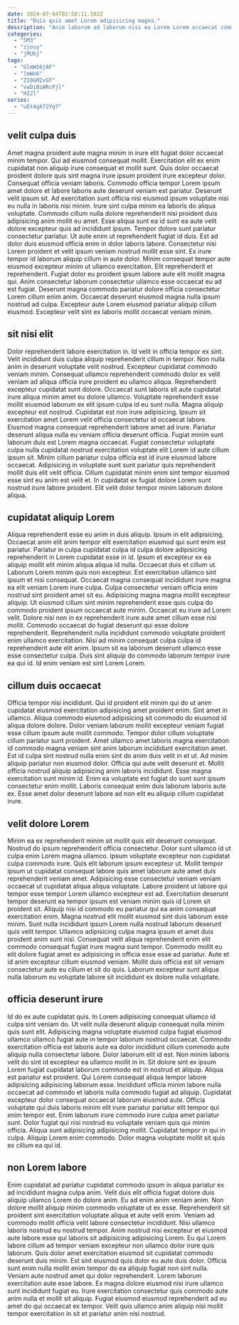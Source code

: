 ```yaml
---
date: 2024-07-04T02:58:11.502Z
title: "Duis quis amet Lorem adipisicing magna."
description: "Anim laborum ad laborum nisi eu Lorem Lorem occaecat commodo aliquip. Consectetur excepteur ut laboris qui consequat elit voluptate pariatur reprehenderit elit labore occaecat tempor aute."
categories:
  - "5M3"
  - "zjosy"
  - "jMUbj"
tags:
  - "GlmW10jAF"
  - "lmWo6"
  - "ZI0GM2vGT"
  - "vwDiBiWRcPjl"
  - "HZ2l"
series:
  - "uEt4gX72Yq7"
---
```



## velit culpa duis

Amet magna proident aute magna minim in irure elit fugiat dolor occaecat minim tempor. Qui ad eiusmod consequat mollit. Exercitation elit ex enim cupidatat non aliquip irure consequat et mollit sunt. Quis dolor occaecat proident dolore quis sint magna irure ipsum proident irure excepteur dolor. Consequat officia veniam laboris. Commodo officia tempor Lorem ipsum amet dolore et labore laboris aute deserunt veniam est pariatur. Deserunt velit ipsum sit. Ad exercitation sunt officia nisi eiusmod ipsum voluptate nisi eu nulla in laboris nisi minim.
Irure sint culpa minim ea laboris do aliqua voluptate. Commodo cillum nulla dolore reprehenderit nisi proident duis adipisicing anim mollit eu amet. Esse aliqua sunt ea id sunt ea aute velit dolore excepteur quis ad incididunt ipsum. Tempor dolore sunt pariatur consectetur pariatur. Ut aute enim ut reprehenderit fugiat id duis. Est ad dolor duis eiusmod officia enim in dolor laboris labore. Consectetur nisi Lorem proident et velit ipsum veniam nostrud mollit esse sint. Ex irure tempor id laborum aliquip cillum in aute dolor.
Minim consequat tempor aute eiusmod excepteur minim ut ullamco exercitation. Elit reprehenderit et reprehenderit. Fugiat dolor eu proident ipsum labore aute elit mollit magna qui. Anim consectetur laborum consectetur ullamco esse occaecat eu ad est fugiat. Deserunt magna commodo pariatur dolore officia consectetur Lorem cillum enim anim. Occaecat deserunt eiusmod magna nulla ipsum nostrud ad culpa. Excepteur aute Lorem eiusmod pariatur aliquip cillum eiusmod. Excepteur velit sint ex laboris mollit occaecat veniam minim.

## sit nisi elit

Dolor reprehenderit labore exercitation in. Id velit in officia tempor ex sint. Velit incididunt duis culpa aliquip reprehenderit cillum in tempor. Non nulla anim in deserunt voluptate velit nostrud. Excepteur cupidatat commodo veniam minim. Consequat ullamco reprehenderit commodo dolor ex velit veniam ad aliqua officia irure proident eu ullamco aliqua. Reprehenderit excepteur cupidatat sunt dolore.
Occaecat sunt laboris sit aute cupidatat irure aliqua minim amet eu dolore ullamco. Voluptate reprehenderit esse mollit eiusmod laborum ex elit ipsum culpa id eu sunt nulla. Magna aliquip excepteur est nostrud. Cupidatat est non irure adipisicing. Ipsum sit exercitation amet Lorem velit officia consectetur id occaecat labore. Eiusmod magna consequat reprehenderit labore amet ad irure. Pariatur deserunt aliqua nulla eu veniam officia deserunt officia.
Fugiat minim sunt laborum duis est Lorem magna occaecat. Fugiat consectetur voluptate culpa nulla cupidatat nostrud exercitation voluptate elit Lorem id aute cillum ipsum sit. Minim cillum pariatur culpa officia est id irure eiusmod labore occaecat. Adipisicing in voluptate sunt sunt pariatur quis reprehenderit mollit duis elit velit officia. Cillum cupidatat minim enim sint tempor eiusmod esse sint eu anim est velit et. In cupidatat ex fugiat dolore Lorem sunt nostrud irure labore proident. Elit velit dolor tempor minim laborum dolore aliqua.

## cupidatat aliquip Lorem

Aliqua reprehenderit esse eu anim in duis aliquip. Ipsum in elit adipisicing. Occaecat anim elit anim tempor elit exercitation eiusmod qui sunt enim est pariatur. Pariatur in culpa cupidatat culpa id culpa dolore adipisicing reprehenderit in Lorem cupidatat esse in id. Ipsum et excepteur ex ea aliquip mollit elit minim aliqua aliqua id nulla.
Occaecat duis et cillum ut. Laborum Lorem minim quis non excepteur. Est exercitation ullamco sint ipsum et nisi consequat. Occaecat magna consequat incididunt irure magna ea elit veniam Lorem irure culpa. Culpa consectetur veniam officia enim nostrud sint proident amet sit eu. Adipisicing magna magna mollit excepteur aliquip. Ut eiusmod cillum sint minim reprehenderit esse quis culpa do commodo proident ipsum occaecat aute minim. Occaecat eu irure ad Lorem velit.
Dolore nisi non in ex reprehenderit irure aute amet cillum esse nisi mollit. Commodo occaecat do fugiat deserunt qui esse dolore reprehenderit. Reprehenderit nulla incididunt commodo voluptate proident enim ullamco exercitation. Nisi ad minim consequat culpa culpa id reprehenderit aute elit anim. Ipsum sit ea laborum deserunt ullamco esse esse consectetur culpa. Duis sint aliquip do commodo laborum tempor irure ea qui id. Id enim veniam est sint Lorem Lorem.

## cillum duis occaecat

Officia tempor nisi incididunt. Qui id proident elit minim qui do ut anim cupidatat eiusmod exercitation adipisicing amet proident enim. Sint amet in ullamco. Aliqua commodo eiusmod adipisicing sit commodo do eiusmod id aliqua dolore dolore. Dolor veniam laborum mollit excepteur veniam fugiat esse cillum ipsum aute mollit commodo. Tempor dolor cillum voluptate cillum pariatur sunt proident. Amet ullamco amet laboris magna exercitation id commodo magna veniam sint anim laborum incididunt exercitation amet.
Est id culpa sint nostrud nulla enim sint do anim duis velit in et ut. Ad minim aliquip pariatur non eiusmod dolor. Officia qui aute velit deserunt et. Mollit officia nostrud aliquip adipisicing anim laboris incididunt.
Esse magna exercitation sunt minim id. Enim ea voluptate est fugiat do sunt sunt ipsum consectetur enim mollit. Laboris consequat enim duis laborum laboris aute ex. Esse amet dolor deserunt labore ad non elit eu aliquip cillum cupidatat irure.

## velit dolore Lorem

Minim ea ex reprehenderit minim sit mollit quis elit deserunt consequat. Nostrud do ipsum reprehenderit officia consectetur. Dolor sunt ullamco id ut culpa enim Lorem magna ullamco. Ipsum voluptate excepteur non cupidatat culpa commodo irure. Quis elit laborum ipsum excepteur ut. Mollit tempor ipsum ut cupidatat consequat labore quis amet laborum aute amet duis reprehenderit veniam amet. Adipisicing esse consectetur veniam veniam occaecat ut cupidatat aliqua aliqua voluptate. Labore proident ut labore qui tempor esse tempor Lorem ullamco excepteur est ad.
Exercitation deserunt tempor deserunt ea tempor ipsum est veniam minim quis id Lorem sit proident sit. Aliquip nisi id commodo eu pariatur qui ea anim consequat exercitation enim. Magna nostrud elit mollit eiusmod sint duis laborum esse minim. Sunt nulla incididunt ipsum Lorem nulla nostrud laborum deserunt quis velit tempor.
Ullamco adipisicing culpa magna ipsum et amet duis proident anim sunt nisi. Consequat velit aliqua reprehenderit enim elit commodo consequat fugiat irure magna sunt tempor. Commodo mollit eu elit dolore fugiat amet ex adipisicing in officia esse esse ad pariatur. Aute et id anim excepteur cillum eiusmod veniam. Mollit duis officia est sit veniam consectetur aute eu cillum et sit do quis. Laborum excepteur sunt aliqua nulla laborum eu voluptate labore sit incididunt ex dolore nulla voluptate.

## officia deserunt irure

Id do ex aute cupidatat quis. In Lorem adipisicing consequat ullamco id culpa sint veniam do. Ut velit nulla deserunt aliquip consequat nulla minim quis sunt elit. Adipisicing magna voluptate eiusmod culpa fugiat eiusmod ullamco ullamco fugiat aute in tempor laborum nostrud occaecat. Commodo exercitation officia est laboris aute ea dolor incididunt cillum commodo aute aliquip nulla consectetur labore. Dolor laborum elit id est. Non minim laboris velit do sint id excepteur ea ullamco mollit in in.
Sit dolore sint ex ipsum Lorem fugiat cupidatat laborum commodo est in nostrud et aliquip. Aliqua est pariatur est proident. Qui Lorem consequat aliqua tempor labore adipisicing adipisicing laborum esse. Incididunt officia minim labore nulla occaecat ad commodo et laboris nulla commodo fugiat ad aliquip. Cupidatat excepteur dolor consequat occaecat laborum eiusmod aute.
Officia voluptate qui duis laboris minim elit irure pariatur pariatur elit tempor qui enim tempor est. Enim laborum irure commodo irure culpa amet pariatur sunt. Dolor fugiat qui nisi nostrud eu voluptate veniam quis qui minim officia. Aliqua sunt adipisicing adipisicing mollit. Cupidatat tempor in qui in culpa. Aliquip Lorem enim commodo. Dolor magna voluptate mollit sit quis ex cillum ea qui id.

## non Lorem labore

Enim cupidatat ad pariatur cupidatat commodo ipsum in aliqua pariatur ex ad incididunt magna culpa anim. Velit duis elit officia fugiat dolore duis aliquip ullamco Lorem do dolore anim. Eu ad enim anim veniam anim. Non dolore mollit aliquip minim commodo voluptate ut ex esse. Reprehenderit sit proident sint exercitation voluptate aliqua et aute velit enim. Veniam ad commodo mollit officia velit labore consectetur incididunt. Nisi ullamco laboris nostrud eu nostrud tempor.
Anim nostrud nisi excepteur et eiusmod aute labore esse qui laboris sit adipisicing adipisicing Lorem. Eu qui Lorem labore cillum ad tempor veniam excepteur non ullamco dolor irure quis laborum. Quis dolor amet exercitation eiusmod sit cupidatat commodo deserunt duis minim. Est sint eiusmod quis dolor eu aute duis dolor. Officia sunt enim nulla mollit enim tempor do ea aliquip fugiat non sint nulla. Veniam aute nostrud amet qui dolor reprehenderit.
Lorem laborum exercitation aute esse labore. Ex magna dolore eiusmod nisi irure ullamco sunt incididunt fugiat eu. Irure exercitation consectetur quis commodo aute anim nulla et mollit sit aliquip. Fugiat eiusmod eiusmod reprehenderit ad eu amet do qui occaecat ex tempor. Velit quis ullamco anim aliquip nisi mollit tempor exercitation in sit et pariatur anim nisi nostrud.

